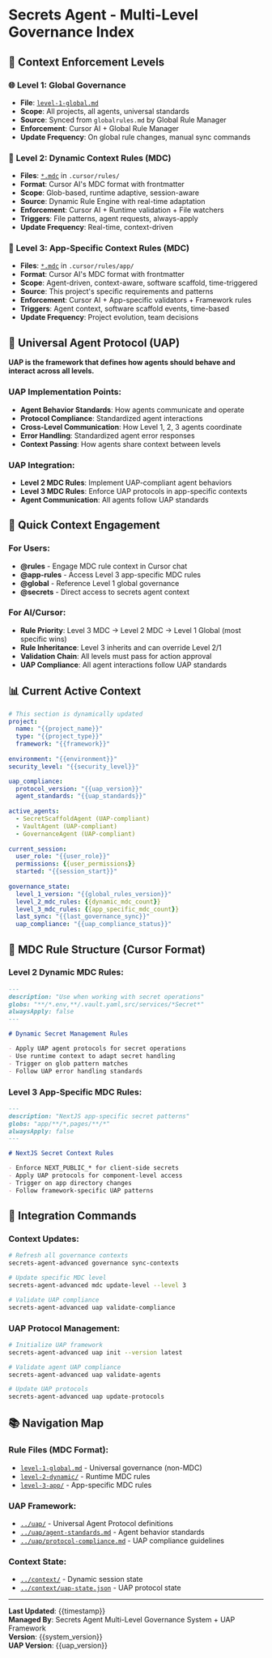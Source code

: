 # Secrets Agent - Multi-Level Governance Index

## 🎯 **Context Enforcement Levels**

### 🌐 **Level 1: Global Governance**
- **File**: [`level-1-global.md`](./level-1-global.md)
- **Scope**: All projects, all agents, universal standards
- **Source**: Synced from `globalrules.md` by Global Rule Manager
- **Enforcement**: Cursor AI + Global Rule Manager
- **Update Frequency**: On global rule changes, manual sync commands

### 🔄 **Level 2: Dynamic Context Rules (MDC)**
- **Files**: [`*.mdc`](./level-2-dynamic/) in `.cursor/rules/`
- **Format**: Cursor AI's MDC format with frontmatter
- **Scope**: Glob-based, runtime adaptive, session-aware
- **Source**: Dynamic Rule Engine with real-time adaptation
- **Enforcement**: Cursor AI + Runtime validation + File watchers
- **Triggers**: File patterns, agent requests, always-apply
- **Update Frequency**: Real-time, context-driven

### 🎯 **Level 3: App-Specific Context Rules (MDC)**
- **Files**: [`*.mdc`](./level-3-app/) in `.cursor/rules/app/`
- **Format**: Cursor AI's MDC format with frontmatter
- **Scope**: Agent-driven, context-aware, software scaffold, time-triggered
- **Source**: This project's specific requirements and patterns
- **Enforcement**: Cursor AI + App-specific validators + Framework rules
- **Triggers**: Agent context, software scaffold events, time-based
- **Update Frequency**: Project evolution, team decisions

## 🤖 **Universal Agent Protocol (UAP)**

**UAP is the framework that defines how agents should behave and interact across all levels.**

### UAP Implementation Points:
- **Agent Behavior Standards**: How agents communicate and operate
- **Protocol Compliance**: Standardized agent interactions
- **Cross-Level Communication**: How Level 1, 2, 3 agents coordinate
- **Error Handling**: Standardized agent error responses
- **Context Passing**: How agents share context between levels

### UAP Integration:
- **Level 2 MDC Rules**: Implement UAP-compliant agent behaviors
- **Level 3 MDC Rules**: Enforce UAP protocols in app-specific contexts
- **Agent Communication**: All agents follow UAP standards

## 🚀 **Quick Context Engagement**

### For Users:
- **@rules** - Engage MDC rule context in Cursor chat
- **@app-rules** - Access Level 3 app-specific MDC rules
- **@global** - Reference Level 1 global governance
- **@secrets** - Direct access to secrets agent context

### For AI/Cursor:
- **Rule Priority**: Level 3 MDC → Level 2 MDC → Level 1 Global (most specific wins)
- **Rule Inheritance**: Level 3 inherits and can override Level 2/1
- **Validation Chain**: All levels must pass for action approval
- **UAP Compliance**: All agent interactions follow UAP standards

## 📊 **Current Active Context**

```yaml
# This section is dynamically updated
project:
  name: "{{project_name}}"
  type: "{{project_type}}"
  framework: "{{framework}}"
  
environment: "{{environment}}"
security_level: "{{security_level}}"

uap_compliance:
  protocol_version: "{{uap_version}}"
  agent_standards: "{{uap_standards}}"
  
active_agents:
  - SecretScaffoldAgent (UAP-compliant)
  - VaultAgent (UAP-compliant)
  - GovernanceAgent (UAP-compliant)
  
current_session:
  user_role: "{{user_role}}"
  permissions: {{user_permissions}}
  started: "{{session_start}}"
  
governance_state:
  level_1_version: "{{global_rules_version}}"
  level_2_mdc_rules: {{dynamic_mdc_count}}
  level_3_mdc_rules: {{app_specific_mdc_count}}
  last_sync: "{{last_governance_sync}}"
  uap_compliance: "{{uap_compliance_status}}"
```

## 🔧 **MDC Rule Structure (Cursor Format)**

### Level 2 Dynamic MDC Rules:
```markdown
---
description: "Use when working with secret operations"
globs: "**/*.env,**/.vault.yaml,src/services/*Secret*"
alwaysApply: false
---

# Dynamic Secret Management Rules

- Apply UAP agent protocols for secret operations
- Use runtime context to adapt secret handling
- Trigger on glob pattern matches
- Follow UAP error handling standards
```

### Level 3 App-Specific MDC Rules:
```markdown
---
description: "NextJS app-specific secret patterns"
globs: "app/**/*,pages/**/*"
alwaysApply: false
---

# NextJS Secret Context Rules

- Enforce NEXT_PUBLIC_* for client-side secrets
- Apply UAP protocols for component-level access
- Trigger on app directory changes
- Follow framework-specific UAP patterns
```

## 🔧 **Integration Commands**

### Context Updates:
```bash
# Refresh all governance contexts
secrets-agent-advanced governance sync-contexts

# Update specific MDC level
secrets-agent-advanced mdc update-level --level 3

# Validate UAP compliance
secrets-agent-advanced uap validate-compliance
```

### UAP Protocol Management:
```bash
# Initialize UAP framework
secrets-agent-advanced uap init --version latest

# Validate agent UAP compliance
secrets-agent-advanced uap validate-agents

# Update UAP protocols
secrets-agent-advanced uap update-protocols
```

## 📚 **Navigation Map**

### Rule Files (MDC Format):
- [`level-1-global.md`](./level-1-global.md) - Universal governance (non-MDC)
- [`level-2-dynamic/`](./level-2-dynamic/) - Runtime MDC rules
- [`level-3-app/`](./level-3-app/) - App-specific MDC rules

### UAP Framework:
- [`../uap/`](../uap/) - Universal Agent Protocol definitions
- [`../uap/agent-standards.md`](../uap/agent-standards.md) - Agent behavior standards
- [`../uap/protocol-compliance.md`](../uap/protocol-compliance.md) - UAP compliance guidelines

### Context State:
- [`../context/`](../context/) - Dynamic session state
- [`../context/uap-state.json`](../context/uap-state.json) - UAP protocol state

---

**Last Updated**: {{timestamp}}  
**Managed By**: Secrets Agent Multi-Level Governance System + UAP Framework  
**Version**: {{system_version}}  
**UAP Version**: {{uap_version}} 